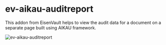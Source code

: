 ev-aikau-auditreport
======================
This addon from EisenVault helps to view the audit data for a document on a separate page built using AIKAU framework.

![ev-aikau-auditreport](https://cloud.githubusercontent.com/assets/3936714/9897648/a189966e-5c7d-11e5-94ec-c608de6f5e89.png)
